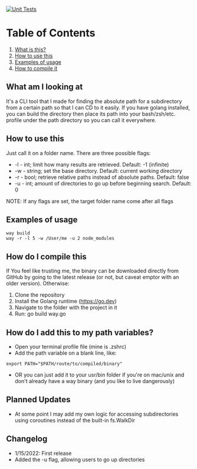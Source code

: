 [![Unit Tests](https://github.com/benyakirten/way-cli/actions/workflows/unit_tests.yml/badge.svg)](https://github.com/benyakirten/way-cli/actions/workflows/unit_tests.yml)

# Table of Contents
1. [What is this?](#what-am-i-looking-at)
2. [How to use this](#how-to-use-this)
3. [Examples of usage](#examples-of-usage)
4. [How to compile it](how-do-i-compile-this)

## What am I looking at
It's a CLI tool that I made for finding the absolute path for a subdirectory from a certain path so that I can CD to it easily. If you have golang installed, you can build the directory then place its path into your bash/zsh/etc. profile under the path directory so you can call it everywhere.

## How to use this
Just call it on a folder name. There are three possible flags:
* -l - int; limit how many results are retrieved. Default: -1 (infinite)
* -w - string; set the base directory. Default: current working directory
* -r - bool; retrieve relative paths instead of absolute paths. Default: false
* -u - int; amount of directories to go up before beginning search. Default: 0

NOTE: If any flags are set, the target folder name come after all flags

## Examples of usage
```
way build
way -r -l 5 -w /User/me -u 2 node_modules
```

## How do I compile this
If You feel like trusting me, the binary can be downloaded directly from GitHub by going to the latest release (or not, but caveat emptor with an older version). Otherwise:

1. Clone the repository
2. Install the Golang runtime (https://go.dev)
3. Navigate to the folder with the project in it
4. Run: go build way.go

## How do I add this to my path variables?
* Open your terminal profile file (mine is .zshrc)
* Add the path variable on a blank line, like:

```
export PATH="$PATH/route/to/compiled/binary"
```

* OR you can just add it to your usr/bin folder if you're on mac/unix and don't already have a way binary (and you like to live dangerously)

## Planned Updates
* At some point I may add my own logic for accessing subdirectories using coroutines instead of the built-in fs.WalkDir

## Changelog
* 1/15/2022: First release
* Added the -u flag, allowing users to go up directories